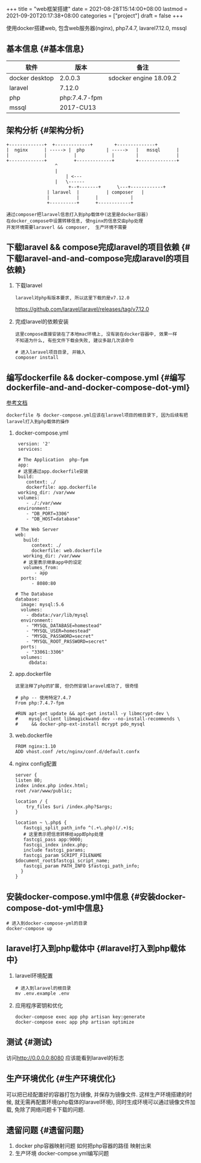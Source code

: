 +++
title = "web框架搭建"
date = 2021-08-28T15:14:00+08:00
lastmod = 2021-09-20T20:17:38+08:00
categories = ["project"]
draft = false
+++

使用docker搭建web,
包含web服务器(nginx), php7.4.7, lavarel7.12.0, mssql

<!--more-->


## 基本信息 {#基本信息}

| 软件           | 版本          | 备注                   |
|--------------|-------------|----------------------|
| docker desktop | 2.0.0.3       | sdocker engine 18.09.2 |
| laravel        | 7.12.0        |                        |
| php            | php:7.4.7-fpm |                        |
| mssql          | 2017-CU13     |                        |


## 架构分析 {#架构分析}

```text
+-------------+	 +-------------+       	+--------------+
|  nginx      | -----> |  php        | ----->	|   mssql      |
|             |      	 |             |    	|              |
+-------------+      	 +-------------+    	+--------------+
  		       	  ^
 		       	  |
 	       	       	  | <---
		       	  |	  \------
       	       	       +--+-------+  	 \---+------------+
		       | laravel  |  	     | composer   |
		       |          |	     |            |
		       +----------+	     +------------+

```

```text
通过composer把laravel信息打入到php载体中(这里是docker容器)
在docker_compose中设置转移信息, 使nginx的信息交由php处理
开发环境需要laraverl && composer,  生产环境不需要
```


## 下载laravel && compose完成laravel的项目依赖 {#下载laravel-and-and-compose完成laravel的项目依赖}

1.  下载laravel

    ```text
    laravel对php有版本要求, 所以这里下载的是v7.12.0
    ```

    <https://github.com/laravel/laravel/releases/tag/v7.12.0>
2.  完成laravel的依赖安装

    ```text
    这里compose直接安装在了本地mac环境上, 没有装在docker容器中, 效果一样
    不知道为什么, 有些文件下载会失败, 建议多敲几次该命令
    ```

    ```text
    # 进入laravel项目目录, 并输入
    composer install
    ```


## 编写dockerfile && docker-compose.yml {#编写dockerfile-and-and-docker-compose-dot-yml}

[参考文档](https://learnku.com/laravel/t/38564)

```text
dockerfile 与 docker-compose.yml应该在laravel项目的根目录下, 因为后续有把laravel打入到php载体的操作
```

1.  docker-compose.yml

    ```text
     version: '2'
     services:

     # The Application  php-fpm
     app:
     # 这里通过app.dockerfile安装
     build:
        context: ./
        dockerfile: app.dockerfile
     working_dir: /var/www
     volumes:
    ​    - ./:/var/www
     environment:
    ​    - "DB_PORT=3306"
    ​    - "DB_HOST=database"

    # The Web Server
    web:
       build:
          context: ./
          dockerfile: web.dockerfile
       working_dir: /var/www
       # 这里表示继承app中的设定
       volumes_from:
    ​       - app
      ports:
    ​      - 8080:80

    # The Database
    database:
      image: mysql:5.6
      volumes:
    ​    - dbdata:/var/lib/mysql
      environment:
    ​    - "MYSQL_DATABASE=homestead"
    ​    - "MYSQL_USER=homestead"
    ​    - "MYSQL_PASSWORD=secret"
    ​    - "MYSQL_ROOT_PASSWORD=secret"
      ports:
    ​    - "33061:3306"
      volumes:
         dbdata:
    ```

2.  app.dockerfile

    ```text
    这里注释了php的扩展, 但仍然安装laravel成功了, 很奇怪
    ```

    ```text
    # php -- 使用特定7.4.7
    From php:7.4.7-fpm

    #RUN apt-get update && apt-get install -y libmcrypt-dev \
    #    mysql-client libmagickwand-dev --no-install-recommends \
    #     && docker-php-ext-install mcrypt pdo_mysql
    ```

3.  web.dockerfile

    ```text
    FROM nginx:1.10
    ADD vhost.conf /etc/nginx/conf.d/default.confx
    ```

4.  nginx config配置

    ```text
    server {
    listen 80;
    index index.php index.html;
    root /var/www/public;

    location / {
        try_files $uri /index.php?$args;
    }

    location ~ \.php$ {
       fastcgi_split_path_info ^(.+\.php)(/.+)$;
       # 这里表示把信息转移给app即php处理
       fastcgi_pass app:9000;
       fastcgi_index index.php;
       include fastcgi_params;
       fastcgi_param SCRIPT_FILENAME $document_root$fastcgi_script_name;
       fastcgi_param PATH_INFO $fastcgi_path_info;
      }
    }
    ```


## 安装docker-compose.yml中信息 {#安装docker-compose-dot-yml中信息}

```text
# 进入到docker-compose-yml的目录
docker-compose up
```


## laravel打入到php载体中 {#laravel打入到php载体中}

1.  laravel环境配置

    ```text
    # 进入到laravel的根目录
    mv .env.example .env
    ```
2.  应用程序密钥和优化

    ```text
    docker-compose exec app php artisan key:generate
    docker-compose exec app php artisan optimize
    ```


## 测试 {#测试}

访问<http://0.0.0.0:8080> 应该能看到laravel的标志


## 生产环境优化 {#生产环境优化}

可以把已经配置好的容器打包为镜像, 并保存为镜像文件.
这样生产环境搭建的时候, 就无需再配置环境(php载体的laravel环境),
同时生成环境可以通过镜像文件加载, 免除了网络问题卡下载的问题.


## 遗留问题 {#遗留问题}

1.  docker php容器映射问题
    如何把php容器的路径 映射出来
2.  生产环境 docker-compse.yml编写问题